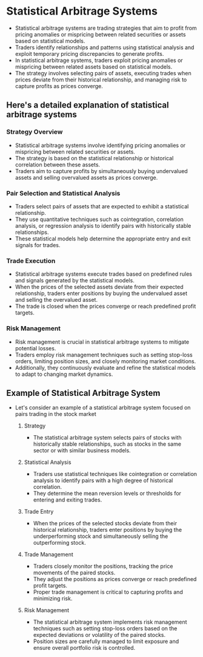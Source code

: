 # Statistical Arbitrage Systems

- Statistical arbitrage systems are trading strategies that aim to profit from pricing anomalies or mispricing between related securities or assets based on statistical models.
- Traders identify relationships and patterns using statistical analysis and exploit temporary pricing discrepancies to generate profits.
- In statistical arbitrage systems, traders exploit pricing anomalies or mispricing between related assets based on statistical models.
- The strategy involves selecting pairs of assets, executing trades when prices deviate from their historical relationship, and managing risk to capture profits as prices converge.

## Here's a detailed explanation of statistical arbitrage systems

### Strategy Overview

- Statistical arbitrage systems involve identifying pricing anomalies or mispricing between related securities or assets.
- The strategy is based on the statistical relationship or historical correlation between these assets.
- Traders aim to capture profits by simultaneously buying undervalued assets and selling overvalued assets as prices converge.

### Pair Selection and Statistical Analysis

- Traders select pairs of assets that are expected to exhibit a statistical relationship.
- They use quantitative techniques such as cointegration, correlation analysis, or regression analysis to identify pairs with historically stable relationships.
- These statistical models help determine the appropriate entry and exit signals for trades.

### Trade Execution

- Statistical arbitrage systems execute trades based on predefined rules and signals generated by the statistical models.
- When the prices of the selected assets deviate from their expected relationship, traders enter positions by buying the undervalued asset and selling the overvalued asset.
- The trade is closed when the prices converge or reach predefined profit targets.

### Risk Management

- Risk management is crucial in statistical arbitrage systems to mitigate potential losses.
- Traders employ risk management techniques such as setting stop-loss orders, limiting position sizes, and closely monitoring market conditions.
- Additionally, they continuously evaluate and refine the statistical models to adapt to changing market dynamics.

## Example of Statistical Arbitrage System

- Let's consider an example of a statistical arbitrage system focused on pairs trading in the stock market

  1. Strategy
      - The statistical arbitrage system selects pairs of stocks with historically stable relationships, such as stocks in the same sector or with similar business models.

  2. Statistical Analysis
      - Traders use statistical techniques like cointegration or correlation analysis to identify pairs with a high degree of historical correlation.
      - They determine the mean reversion levels or thresholds for entering and exiting trades.

  3. Trade Entry
      - When the prices of the selected stocks deviate from their historical relationship, traders enter positions by buying the underperforming stock and simultaneously selling the outperforming stock.

  4. Trade Management
      - Traders closely monitor the positions, tracking the price movements of the paired stocks.
      - They adjust the positions as prices converge or reach predefined profit targets.
      - Proper trade management is critical to capturing profits and minimizing risk.

  5. Risk Management
      - The statistical arbitrage system implements risk management techniques such as setting stop-loss orders based on the expected deviations or volatility of the paired stocks.
      - Position sizes are carefully managed to limit exposure and ensure overall portfolio risk is controlled.
